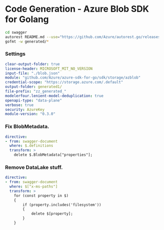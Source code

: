 # Code Generation - Azure Blob SDK for Golang

```bash
cd swagger
autorest README.md --use="https://github.com/Azure/autorest.go/releases/download/v4.0.0-preview.35/autorest-go-4.0.0-preview.35.tgz"
gofmt -w generated/*
```

### Settings

```yaml
clear-output-folder: true
license-header: MICROSOFT_MIT_NO_VERSION
input-file: "./blob.json"
module: "github.com/Azure/azure-sdk-for-go/sdk/storage/azblob"
credential-scope: "https://storage.azure.com/.default"
output-folder: generated1/
file-prefix: "zz_generated_"
modelerfour.lenient-model-deduplication: true
openapi-type: "data-plane"
verbose: true
security: AzureKey
module-version: "0.3.0"
```

### Fix BlobMetadata.

``` yaml
directive:
- from: swagger-document
  where: $.definitions
  transform: >
    delete $.BlobMetadata["properties"];

```

### Remove DataLake stuff.

``` yaml
directive:
- from: swagger-document
  where: $["x-ms-paths"]
  transform: >
    for (const property in $)
    {
        if (property.includes('filesystem'))
        {
            delete $[property];
        }
    }
```

